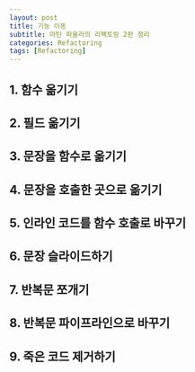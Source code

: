 ```yaml
---
layout: post
title: 기능 이동
subtitle: 마틴 파울러의 리팩토링 2판 정리
categories: Refactoring
tags: [Refactoring]
---
```


## 1. 함수 옮기기  
## 2. 필드 옮기기  
## 3. 문장을 함수로 옮기기  
## 4. 문장을 호출한 곳으로 옮기기  
## 5. 인라인 코드를 함수 호출로 바꾸기  
## 6. 문장 슬라이드하기  
## 7. 반복문 쪼개기  
## 8. 반복문 파이프라인으로 바꾸기  
## 9. 죽은 코드 제거하기  
